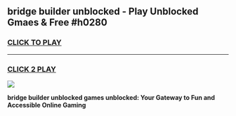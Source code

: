 
## bridge builder unblocked - Play Unblocked Gmaes & Free #h0280
<h3>
<a href="https://news.freeplayer.one?title=bridge_builder_unblocked&ref=26F">CLICK TO PLAY</a></h3>
<hr>

<h3>
<a href="https://news.freeplayer.one?title=bridge_builder_unblocked&ref=26F">CLICK 2 PLAY</a>
  
</h3>

<a href="https://news.freeplayer.one?title=bridge_builder_unblocked&ref=26F/"><img src="https://clearcache.store/games.png"></a>


**bridge builder unblocked games unblocked: Your Gateway to Fun and Accessible Online Gaming**
